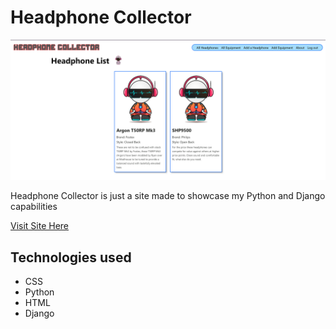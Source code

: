 # **Headphone Collector**
![Website](./main_app/static/images/Website.PNG)

Headphone Collector is just a site made to showcase my Python and Django capabilities

[Visit Site Here](https://headphone-collector.herokuapp.com)

## **Technologies used**

- CSS
- Python
- HTML
- Django
